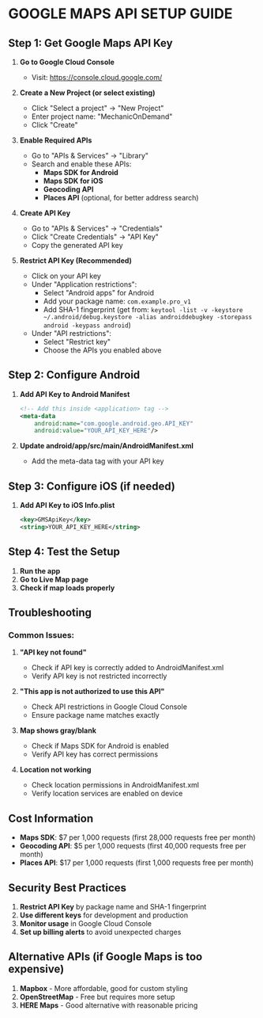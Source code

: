 # GOOGLE MAPS API SETUP GUIDE

## Step 1: Get Google Maps API Key

1. **Go to Google Cloud Console**
   - Visit: https://console.cloud.google.com/

2. **Create a New Project (or select existing)**
   - Click "Select a project" → "New Project"
   - Enter project name: "MechanicOnDemand"
   - Click "Create"

3. **Enable Required APIs**
   - Go to "APIs & Services" → "Library"
   - Search and enable these APIs:
     - **Maps SDK for Android**
     - **Maps SDK for iOS** 
     - **Geocoding API**
     - **Places API** (optional, for better address search)

4. **Create API Key**
   - Go to "APIs & Services" → "Credentials"
   - Click "Create Credentials" → "API Key"
   - Copy the generated API key

5. **Restrict API Key (Recommended)**
   - Click on your API key
   - Under "Application restrictions":
     - Select "Android apps" for Android
     - Add your package name: `com.example.pro_v1`
     - Add SHA-1 fingerprint (get from: `keytool -list -v -keystore ~/.android/debug.keystore -alias androiddebugkey -storepass android -keypass android`)
   - Under "API restrictions":
     - Select "Restrict key"
     - Choose the APIs you enabled above

## Step 2: Configure Android

1. **Add API Key to Android Manifest**
   ```xml
   <!-- Add this inside <application> tag -->
   <meta-data
       android:name="com.google.android.geo.API_KEY"
       android:value="YOUR_API_KEY_HERE"/>
   ```

2. **Update android/app/src/main/AndroidManifest.xml**
   - Add the meta-data tag with your API key

## Step 3: Configure iOS (if needed)

1. **Add API Key to iOS Info.plist**
   ```xml
   <key>GMSApiKey</key>
   <string>YOUR_API_KEY_HERE</string>
   ```

## Step 4: Test the Setup

1. **Run the app**
2. **Go to Live Map page**
3. **Check if map loads properly**

## Troubleshooting

### Common Issues:

1. **"API key not found"**
   - Check if API key is correctly added to AndroidManifest.xml
   - Verify API key is not restricted incorrectly

2. **"This app is not authorized to use this API"**
   - Check API restrictions in Google Cloud Console
   - Ensure package name matches exactly

3. **Map shows gray/blank**
   - Check if Maps SDK for Android is enabled
   - Verify API key has correct permissions

4. **Location not working**
   - Check location permissions in AndroidManifest.xml
   - Verify location services are enabled on device

## Cost Information

- **Maps SDK**: $7 per 1,000 requests (first 28,000 requests free per month)
- **Geocoding API**: $5 per 1,000 requests (first 40,000 requests free per month)
- **Places API**: $17 per 1,000 requests (first 1,000 requests free per month)

## Security Best Practices

1. **Restrict API Key** by package name and SHA-1 fingerprint
2. **Use different keys** for development and production
3. **Monitor usage** in Google Cloud Console
4. **Set up billing alerts** to avoid unexpected charges

## Alternative APIs (if Google Maps is too expensive)

1. **Mapbox** - More affordable, good for custom styling
2. **OpenStreetMap** - Free but requires more setup
3. **HERE Maps** - Good alternative with reasonable pricing
